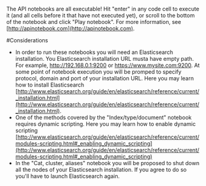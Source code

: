 The API notebooks are all executable! Hit "enter" in any code cell to execute it (and all cells before it that have not executed yet), or scroll to the bottom of the notebook and click "Play notebook". For more information, see [http://apinotebook.com](http://apinotebook.com).

#Considerations

- In order to run these notebooks you will need an Elasticsearch installation. You Elasticsearch installation URL musta have empty path. For example, http://192.168.0.1:9200 or https://www.mysite.com:9200. At some point of notebook execution you will be promped to specify protocol, domain and port of your installation URL. Here you may learn how to install Elasticsearch [http://www.elasticsearch.org/guide/en/elasticsearch/reference/current/_installation.html](http://www.elasticsearch.org/guide/en/elasticsearch/reference/current/_installation.html).
- One of the methods covered by the "Index/type/document" notebook requires dynamic scripting. Here you may learn how to enable dynamic scripting [http://www.elasticsearch.org/guide/en/elasticsearch/reference/current/modules-scripting.html#_enabling_dynamic_scripting](http://www.elasticsearch.org/guide/en/elasticsearch/reference/current/modules-scripting.html#_enabling_dynamic_scripting)
- In the "Cat, cluster, aliases" notebook you will be proposed to shut down all the nodes of your Elasticsearch installation. If you agree to do so you'll have to launch Elasticsearch again.
